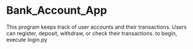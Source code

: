 # Bank_Account_App
This program keeps track of user accounts and their transactions. Users can register, deposit, withdraw, or check their transactions. to begin, execute login.py
